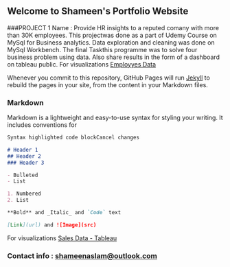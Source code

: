 ## Welcome to Shameen's Portfolio Website
###PROJECT 1 
Name : Provide HR insights to a reputed comany with more than 30K employees. This projectwas done as a part of Udemy Course on MySql for Business analytics.
Data exploration and cleaning was done on MySql Workbench. 
The final Taskthis programme was to solve four business problem using data. Also share results in the form of a dashboard on tableau public.
For visualizations [Employyes Data](https://public.tableau.com/views/project_employees_dataset/Dashboard1?:language=en-GB&:display_count=n&:origin=viz_share_link)


Whenever you commit to this repository, GitHub Pages will run [Jekyll](https://jekyllrb.com/) to rebuild the pages in your site, from the content in your Markdown files.

### Markdown

Markdown is a lightweight and easy-to-use syntax for styling your writing. It includes conventions for

```markdown
Syntax highlighted code blockCancel changes

# Header 1
## Header 2
### Header 3

- Bulleted
- List

1. Numbered
2. List

**Bold** and _Italic_ and `Code` text

[Link](url) and ![Image](src)
```

For visualizations [Sales Data - Tableau](https://public.tableau.com/app/profile/shameen.aslam/viz/portfolio_project-sales/Dashboard1)


### Contact info : shameenaslam@outlook.com
